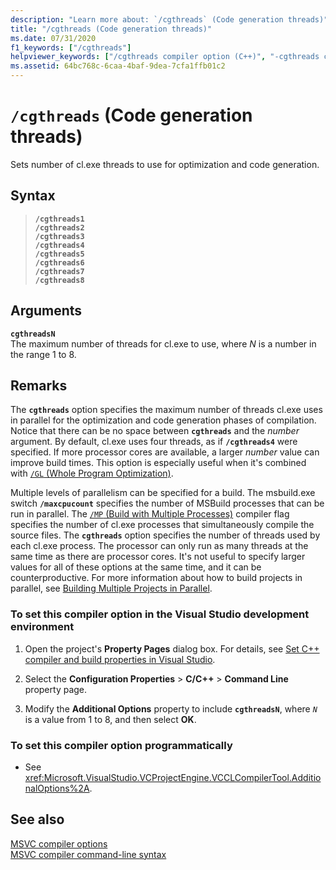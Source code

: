 ```yaml
---
description: "Learn more about: `/cgthreads` (Code generation threads)"
title: "/cgthreads (Code generation threads)"
ms.date: 07/31/2020
f1_keywords: ["/cgthreads"]
helpviewer_keywords: ["/cgthreads compiler option (C++)", "-cgthreads compiler option (C++)", "cgthreads compiler option (C++)", "cgthreads"]
ms.assetid: 64bc768c-6caa-4baf-9dea-7cfa1ffb01c2
---
```

# `/cgthreads` (Code generation threads)

Sets number of cl.exe threads to use for optimization and code generation.

## Syntax

> **`/cgthreads1`**\
> **`/cgthreads2`**\
> **`/cgthreads3`**\
> **`/cgthreads4`**\
> **`/cgthreads5`**\
> **`/cgthreads6`**\
> **`/cgthreads7`**\
> **`/cgthreads8`**

## Arguments

**`cgthreadsN`**\
The maximum number of threads for cl.exe to use, where *N* is a number in the range 1 to 8.

## Remarks

The **`cgthreads`** option specifies the maximum number of threads cl.exe uses in parallel for the optimization and code generation phases of compilation. Notice that there can be no space between **`cgthreads`** and the *number* argument. By default, cl.exe uses four threads, as if **`/cgthreads4`** were specified. If more processor cores are available, a larger *number* value can improve build times. This option is especially useful when it's combined with [`/GL` (Whole Program Optimization)](gl-whole-program-optimization.md).

Multiple levels of parallelism can be specified for a build. The msbuild.exe switch **`/maxcpucount`** specifies the number of MSBuild processes that can be run in parallel. The [`/MP` (Build with Multiple Processes)](mp-build-with-multiple-processes.md) compiler flag specifies the number of cl.exe processes that simultaneously compile the source files. The **`cgthreads`** option specifies the number of threads used by each cl.exe process. The processor can only run as many threads at the same time as there are processor cores. It's not useful to specify larger values for all of these options at the same time, and it can be counterproductive. For more information about how to build projects in parallel, see [Building Multiple Projects in Parallel](/visualstudio/msbuild/building-multiple-projects-in-parallel-with-msbuild).

### To set this compiler option in the Visual Studio development environment

1. Open the project's **Property Pages** dialog box. For details, see [Set C++ compiler and build properties in Visual Studio](../working-with-project-properties.md).

1. Select the **Configuration Properties** > **C/C++** > **Command Line** property page.

1. Modify the **Additional Options** property to include **`cgthreadsN`**, where *`N`* is a value from 1 to 8, and then select **OK**.

### To set this compiler option programmatically

- See <xref:Microsoft.VisualStudio.VCProjectEngine.VCCLCompilerTool.AdditionalOptions%2A>.

## See also

[MSVC compiler options](compiler-options.md)<br/>
[MSVC compiler command-line syntax](compiler-command-line-syntax.md)
